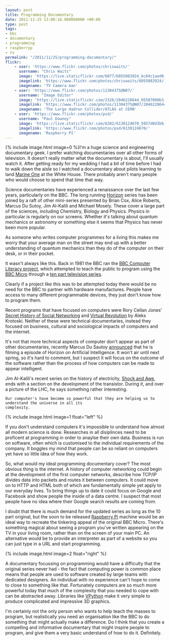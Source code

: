 ```yaml
---
layout: post
title: Programming Documentary
date: 2011-11-25 13:00:18.000000000 +00:00
type: post
tags:
- bbc
- documentary
- programming
- raspberryp
- tv
permalink: "/2011/11/25/programming-documentary/"
flickr:
    - user: 'https://www.flickr.com/photos/chriswaits/'
      username: "Chris Waits"
      image: 'https://live.staticflickr.com/6077/6055083924_bc84c1aed0_w.jpg'
      imagelink: 'https://www.flickr.com/photos/chriswaits/6055083924/'
      imagename: 'TV Camera man'
    - user: 'https://www.flickr.com/photos/11304375@N07/'
      username: "Image Editor"
      image: 'https://live.staticflickr.com/2326/2046228644_05507000b3_w.jpg'
      imagelink: 'https://www.flickr.com/photos/11304375@N07/2046228644/'
      imagename: 'The Large Hadron Collider/ATLAS at CERN'
    - user: 'https://www.flickr.com/photos/psd/'
      username: "Paul Downey"
      image: 'https://live.staticflickr.com/6202/6130124670_5057d0d3b6_w.jpg'
      imagelink: 'https://www.flickr.com/photos/psd/6130124670/'
      imagename: 'Raspberry PI'
---
```

{% include image.html image=0 %}I'm a huge science and engineering documentary geek. I prefer watching documentaries over all other forms of
television. It doesn't really matter what the documentary is about, I'll usually watch it. After getting ready
for my wedding I had a bit of time before I had to walk down the aisle so I watched a documentary about pilots
learning to land <a href="http://en.wikipedia.org/wiki/Marine_One">Marine One</a> at the White House. There
probably aren't many people who would choose to spend that time that way.

Science documentaries have experienced a renaissance over the last few years, particularly on the BBC. The
long running <a href="http://www.bbc.co.uk/programmes/b006mgxf">Horizon</a> series has been joined by a raft
of other mini-series presented by Brian Cox, Alice Roberts, Marcus Du Sutoy, Jim Al-Kalili and Michael Mosely.
These cover a large part of the sciences, including Chemistry, Biology and Physics. Physics in particular is
regularly on our screens. Whether it's talking about quantum mechanics or astronomy or something else it seems
that Physics has never been more popular.

As someone who writes computer programmes for a living this makes me worry that your average man on the street
may end up with a better understanding of quantum mechanics than they do of the computer on their desk, or in
their pocket.

It wasn't always like this. Back in 1981 the BBC ran the <a
href="http://www.mcmordie.co.uk/acornhistory/bbchist.shtml">BBC Computer Literacy project</a>, which attempted
to teach the public to program using the <a href="http://en.wikipedia.org/wiki/BBC_Micro">BBC Micro</a>
through a <a href="http://www.computinghistory.org.uk/det/7182/BBC-Computer-Literacy-Project/">ten part
television series</a>.

Clearly if a project like this was to be attempted today there would be no need for the BBC to partner with
hardware manufactures. People have access to many different programmable devices, they just don't know how to
program them.

Recent programs that have focused on computers were Rory Cellan Jones' <a
href="http://www.bbc.co.uk/podcasts/series/shsn">Secret History of Social Networking</a> and <a
href="http://www.bbc.co.uk/programmes/b00n4j0r">Virtual Revolution</a> by Aleks Krotoski. Neither of these
were technical documentaries, instead they focused on business, cultural and sociological impacts of computers
and the internet.

It's not that more technical aspects of computer don't appear as part of other documentaries, recently Marcus
Du Sautoy <a href="https://twitter.com/#!/MarcusduSautoy/status/138678273323438080">announced</a> that he is
filming a episode of Horizon on Artificial Intelligence. It won't air until next spring, so it's hard to
comment, but I suspect it will focus on the outcome of the software rather than the process of how computers
can be made to appear intelligent.

Jim Al-Kalili's recent series on the history of electricity, <a
href="http://www.bbc.co.uk/programmes/p00kjq6h">Shock and Awe</a>, ends with a section on the development of
the transistor. During it, and over a picture of the LHC, he says something rather interesting.

    Our computer's have become so powerful that they are helping us to understand the universe in all its
    complexity.

{% include image.html image=1 float="left" %}

If you don't understand computers it's impossible to understand how almost all modern science is done.
Researches in all disiplinces need to be proficent at programming in order to anaylse their own data. Business
is run on software, often which is customised to the individual requirements of the company. It boggles my
mind that people can be so reliant on computers yet have so little idea of how they work.

So, what would my ideal programming documentary cover? The most obvious thing is the internet. A history of
computer networking could begin at the development of the first computer networks, describe how TCP/IP divides
data into packets and routes it between computers. It could move on to HTTP and HTML both of which are
fundamentally simple yet apply to our everyday lives. To bring things up to date it could focus on  Google and
Facebook and show people the inside of a data centre. I suspect that most people have no idea where their
Google search results are coming from.

I doubt that there is much demand for the updated series as long as the 10 part original, but the soon to be
released <a href="http://www.raspberrypi.org/">Raspberry Pi</a> machine would be an ideal way to recreate the
tinkering appeal of the original BBC Micro. There's something magical about seeing a program you've written
appearing on the TV in your living room, rather than on the screen of your main PC. An alternative would be to
provide an interpreter as part of a website so you can just type in a URL and start programming.

{% include image.html image=2 float="right" %}

A documentary focussing on programming would have a difficulty that the original series never had - the fact
that computing power is common place means that people are used to software created by large teams with
dedicated designers. An individual with no experience can't hope to come to close to something like that.
Fortunately computers are so much more powerful today that much of the complexity that you needed to cope with
can be abstracted away. Libraries like <a href="http://vpython.org/">VPython</a> make it very simple to
produce complicated and impressive 3D graphics.

I'm certainly not the only person who wants to help teach the masses to program, but realistically you need an
organisation like the BBC to do something that might actually make a difference. Do I think that you create a
compelling and informative documentary that might inspire people to program, and give them a very basic
understand of how to do it. Definitely.
